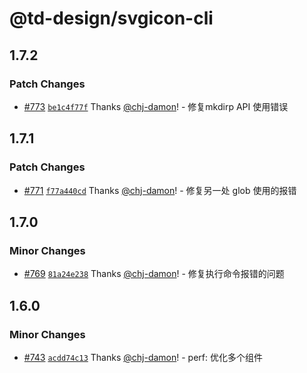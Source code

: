 # @td-design/svgicon-cli

## 1.7.2

### Patch Changes

- [#773](https://github.com/thundersdata-frontend/td-design/pull/773) [`be1c4f77f`](https://github.com/thundersdata-frontend/td-design/commit/be1c4f77fac19ffcd7dfc0b666bfb323e4fc5d22) Thanks [@chj-damon](https://github.com/chj-damon)! - 修复mkdirp API 使用错误

## 1.7.1

### Patch Changes

- [#771](https://github.com/thundersdata-frontend/td-design/pull/771) [`f77a440cd`](https://github.com/thundersdata-frontend/td-design/commit/f77a440cdf605bc51dff719fb841eed1c65dde9e) Thanks [@chj-damon](https://github.com/chj-damon)! - 修复另一处 glob 使用的报错

## 1.7.0

### Minor Changes

- [#769](https://github.com/thundersdata-frontend/td-design/pull/769) [`81a24e238`](https://github.com/thundersdata-frontend/td-design/commit/81a24e2382207e2b61b68978b41ae2272e5b9e5b) Thanks [@chj-damon](https://github.com/chj-damon)! - 修复执行命令报错的问题

## 1.6.0

### Minor Changes

- [#743](https://github.com/thundersdata-frontend/td-design/pull/743) [`acdd74c13`](https://github.com/thundersdata-frontend/td-design/commit/acdd74c1324be45816f4e1dff0d5e854124172ad) Thanks [@chj-damon](https://github.com/chj-damon)! - perf: 优化多个组件
